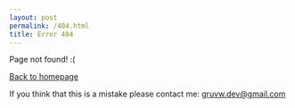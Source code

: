 ```yaml
---
layout: post
permalink: /404.html
title: Error 404
---
```


Page not found! :(

<a href="/">Back to homepage</a>

If you think that this is a mistake please contact me: <a href="mailto:gruvw.dev@gmail.com" target="_blank">gruvw.dev@gmail.com</a>
